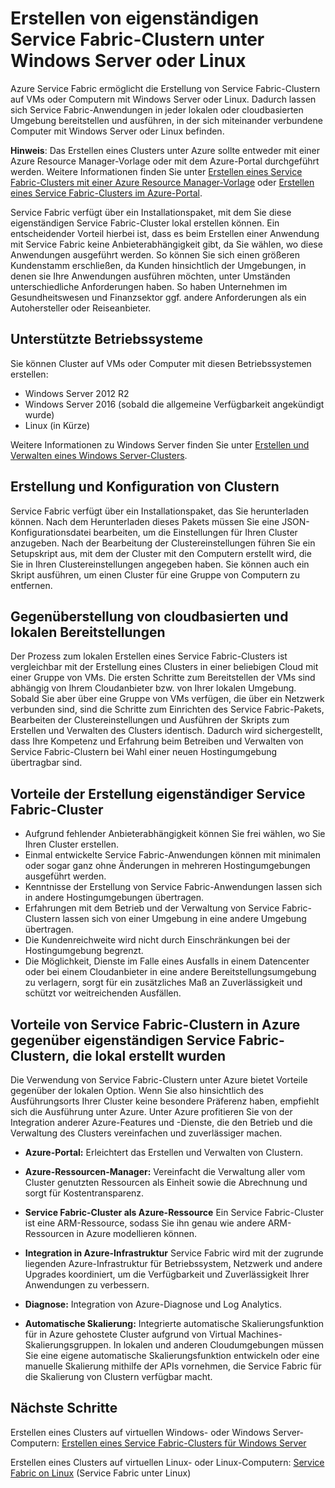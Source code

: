 <properties
   pageTitle="Erstellen von Azure Service Fabric-Clustern unter Windows Server und Linux| Microsoft Azure"
   description="Service Fabric-Cluster werden unter Windows Server und Linux ausgeführt, sodass Service Fabric-Anwendungen überall dort bereitgestellt und gehostet werden können, wo die Ausführung von Windows Server oder Linux möglich ist."
   services="service-fabric"
   documentationCenter=".net"
   authors="Chackdan"
   manager="timlt"
   editor=""/>

<tags
   ms.service="service-fabric"
   ms.devlang="dotNet"
   ms.topic="article"
   ms.tgt_pltfrm="NA"
   ms.workload="NA"
   ms.date="09/09/2016"
   ms.author="chackdan"/>

# Erstellen von eigenständigen Service Fabric-Clustern unter Windows Server oder Linux
Azure Service Fabric ermöglicht die Erstellung von Service Fabric-Clustern auf VMs oder Computern mit Windows Server oder Linux. Dadurch lassen sich Service Fabric-Anwendungen in jeder lokalen oder cloudbasierten Umgebung bereitstellen und ausführen, in der sich miteinander verbundene Computer mit Windows Server oder Linux befinden.

**Hinweis**: Das Erstellen eines Clusters unter Azure sollte entweder mit einer Azure Resource Manager-Vorlage oder mit dem Azure-Portal durchgeführt werden. Weitere Informationen finden Sie unter [Erstellen eines Service Fabric-Clusters mit einer Azure Resource Manager-Vorlage](service-fabric-cluster-creation-via-arm.md) oder [Erstellen eines Service Fabric-Clusters im Azure-Portal](service-fabric-cluster-creation-via-portal.md).

Service Fabric verfügt über ein Installationspaket, mit dem Sie diese eigenständigen Service Fabric-Cluster lokal erstellen können. Ein entscheidender Vorteil hierbei ist, dass es beim Erstellen einer Anwendung mit Service Fabric keine Anbieterabhängigkeit gibt, da Sie wählen, wo diese Anwendungen ausgeführt werden. So können Sie sich einen größeren Kundenstamm erschließen, da Kunden hinsichtlich der Umgebungen, in denen sie Ihre Anwendungen ausführen möchten, unter Umständen unterschiedliche Anforderungen haben. So haben Unternehmen im Gesundheitswesen und Finanzsektor ggf. andere Anforderungen als ein Autohersteller oder Reiseanbieter.

## Unterstützte Betriebssysteme
Sie können Cluster auf VMs oder Computer mit diesen Betriebssystemen erstellen:

* Windows Server 2012 R2
* Windows Server 2016 (sobald die allgemeine Verfügbarkeit angekündigt wurde)
* Linux (in Kürze)

Weitere Informationen zu Windows Server finden Sie unter [Erstellen und Verwalten eines Windows Server-Clusters](service-fabric-cluster-creation-for-windows-server.md).

## Erstellung und Konfiguration von Clustern
Service Fabric verfügt über ein Installationspaket, das Sie herunterladen können. Nach dem Herunterladen dieses Pakets müssen Sie eine JSON-Konfigurationsdatei bearbeiten, um die Einstellungen für Ihren Cluster anzugeben. Nach der Bearbeitung der Clustereinstellungen führen Sie ein Setupskript aus, mit dem der Cluster mit den Computern erstellt wird, die Sie in Ihren Clustereinstellungen angegeben haben. Sie können auch ein Skript ausführen, um einen Cluster für eine Gruppe von Computern zu entfernen.

## Gegenüberstellung von cloudbasierten und lokalen Bereitstellungen
Der Prozess zum lokalen Erstellen eines Service Fabric-Clusters ist vergleichbar mit der Erstellung eines Clusters in einer beliebigen Cloud mit einer Gruppe von VMs. Die ersten Schritte zum Bereitstellen der VMs sind abhängig von Ihrem Cloudanbieter bzw. von Ihrer lokalen Umgebung. Sobald Sie aber über eine Gruppe von VMs verfügen, die über ein Netzwerk verbunden sind, sind die Schritte zum Einrichten des Service Fabric-Pakets, Bearbeiten der Clustereinstellungen und Ausführen der Skripts zum Erstellen und Verwalten des Clusters identisch. Dadurch wird sichergestellt, dass Ihre Kompetenz und Erfahrung beim Betreiben und Verwalten von Service Fabric-Clustern bei Wahl einer neuen Hostingumgebung übertragbar sind.

## Vorteile der Erstellung eigenständiger Service Fabric-Cluster
* Aufgrund fehlender Anbieterabhängigkeit können Sie frei wählen, wo Sie Ihren Cluster erstellen.
* Einmal entwickelte Service Fabric-Anwendungen können mit minimalen oder sogar ganz ohne Änderungen in mehreren Hostingumgebungen ausgeführt werden.
* Kenntnisse der Erstellung von Service Fabric-Anwendungen lassen sich in andere Hostingumgebungen übertragen.
* Erfahrungen mit dem Betrieb und der Verwaltung von Service Fabric-Clustern lassen sich von einer Umgebung in eine andere Umgebung übertragen.
* Die Kundenreichweite wird nicht durch Einschränkungen bei der Hostingumgebung begrenzt.
* Die Möglichkeit, Dienste im Falle eines Ausfalls in einem Datencenter oder bei einem Cloudanbieter in eine andere Bereitstellungsumgebung zu verlagern, sorgt für ein zusätzliches Maß an Zuverlässigkeit und schützt vor weitreichenden Ausfällen.

## Vorteile von Service Fabric-Clustern in Azure gegenüber eigenständigen Service Fabric-Clustern, die lokal erstellt wurden
Die Verwendung von Service Fabric-Clustern unter Azure bietet Vorteile gegenüber der lokalen Option. Wenn Sie also hinsichtlich des Ausführungsorts Ihrer Cluster keine besondere Präferenz haben, empfiehlt sich die Ausführung unter Azure. Unter Azure profitieren Sie von der Integration anderer Azure-Features und -Dienste, die den Betrieb und die Verwaltung des Clusters vereinfachen und zuverlässiger machen.

* **Azure-Portal:** Erleichtert das Erstellen und Verwalten von Clustern.

* **Azure-Ressourcen-Manager:** Vereinfacht die Verwaltung aller vom Cluster genutzten Ressourcen als Einheit sowie die Abrechnung und sorgt für Kostentransparenz.
* **Service Fabric-Cluster als Azure-Ressource** Ein Service Fabric-Cluster ist eine ARM-Ressource, sodass Sie ihn genau wie andere ARM-Ressourcen in Azure modellieren können.
* **Integration in Azure-Infrastruktur** Service Fabric wird mit der zugrunde liegenden Azure-Infrastruktur für Betriebssystem, Netzwerk und andere Upgrades koordiniert, um die Verfügbarkeit und Zuverlässigkeit Ihrer Anwendungen zu verbessern.
* **Diagnose:** Integration von Azure-Diagnose und Log Analytics.
* **Automatische Skalierung:** Integrierte automatische Skalierungsfunktion für in Azure gehostete Cluster aufgrund von Virtual Machines-Skalierungsgruppen. In lokalen und anderen Cloudumgebungen müssen Sie eine eigene automatische Skalierungsfunktion entwickeln oder eine manuelle Skalierung mithilfe der APIs vornehmen, die Service Fabric für die Skalierung von Clustern verfügbar macht.

## Nächste Schritte
Erstellen eines Clusters auf virtuellen Windows- oder Windows Server-Computern: [Erstellen eines Service Fabric-Clusters für Windows Server](service-fabric-cluster-creation-for-windows-server.md)

Erstellen eines Clusters auf virtuellen Linux- oder Linux-Computern: [Service Fabric on Linux](service-fabric-linux-overview.md) (Service Fabric unter Linux)

<!---HONumber=AcomDC_0921_2016-->
